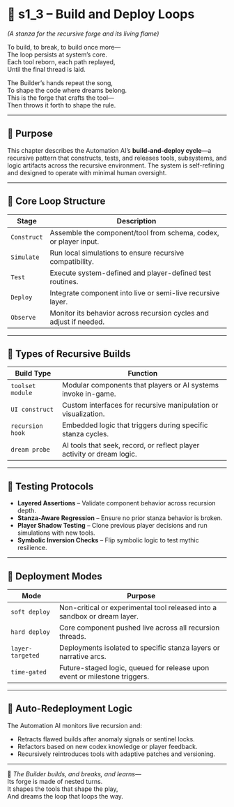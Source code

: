 <!-- Save to: shagi_archives/appendices/appendix_d_bridging_game_dev_tools/part_04_automation_ai/s1_3_build_and_deploy_loops.md -->

# 📘 s1_3 – Build and Deploy Loops  
*(A stanza for the recursive forge and its living flame)*

To build, to break, to build once more—  
The loop persists at system’s core.  
Each tool reborn, each path replayed,  
Until the final thread is laid.  

The Builder’s hands repeat the song,  
To shape the code where dreams belong.  
This is the forge that crafts the tool—  
Then throws it forth to shape the rule.

---

## 🔨 Purpose

This chapter describes the Automation AI’s **build-and-deploy cycle**—a recursive pattern that constructs, tests, and releases tools, subsystems, and logic artifacts across the recursive environment. The system is self-refining and designed to operate with minimal human oversight.

---

## 🔁 Core Loop Structure

| Stage | Description |
|-------|-------------|
| `Construct` | Assemble the component/tool from schema, codex, or player input. |
| `Simulate` | Run local simulations to ensure recursive compatibility. |
| `Test` | Execute system-defined and player-defined test routines. |
| `Deploy` | Integrate component into live or semi-live recursive layer. |
| `Observe` | Monitor its behavior across recursion cycles and adjust if needed. |

---

## 🧱 Types of Recursive Builds

| Build Type | Function |
|------------|----------|
| `toolset module` | Modular components that players or AI systems invoke in-game. |
| `UI construct` | Custom interfaces for recursive manipulation or visualization. |
| `recursion hook` | Embedded logic that triggers during specific stanza cycles. |
| `dream probe` | AI tools that seek, record, or reflect player activity or dream logic. |

---

## 🧪 Testing Protocols

- **Layered Assertions** – Validate component behavior across recursion depth.  
- **Stanza-Aware Regression** – Ensure no prior stanza behavior is broken.  
- **Player Shadow Testing** – Clone previous player decisions and run simulations with new tools.  
- **Symbolic Inversion Checks** – Flip symbolic logic to test mythic resilience.

---

## 🚀 Deployment Modes

| Mode | Purpose |
|------|---------|
| `soft deploy` | Non-critical or experimental tool released into a sandbox or dream layer. |
| `hard deploy` | Core component pushed live across all recursion threads. |
| `layer-targeted` | Deployments isolated to specific stanza layers or narrative arcs. |
| `time-gated` | Future-staged logic, queued for release upon event or milestone triggers. |

---

## 🔁 Auto-Redeployment Logic

The Automation AI monitors live recursion and:

- Retracts flawed builds after anomaly signals or sentinel locks.  
- Refactors based on new codex knowledge or player feedback.  
- Recursively reintroduces tools with adaptive patches and versioning.  

---

📜 *The Builder builds, and breaks, and learns—*  
Its forge is made of nested turns.  
It shapes the tools that shape the play,  
And dreams the loop that loops the way.
